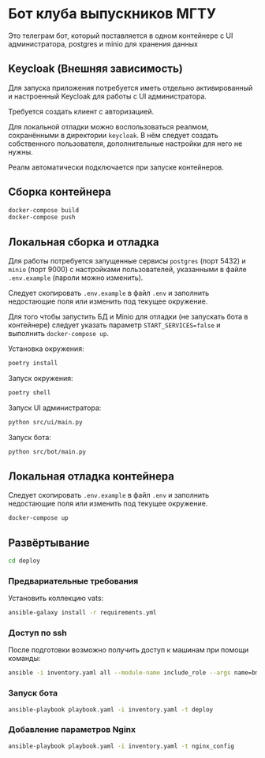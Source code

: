 # Бот клуба выпускников МГТУ

Это телеграм бот, который поставляется в одном контейнере с UI администратора, postgres и minio для хранения данных

## Keycloak (Внешняя зависимость)

Для запуска приложения потребуется иметь отдельно активированный и настроенный Keycloak для работы с UI администратора.

Требуется создать клиент с авторизацией.

Для локальной отладки можно воспользоваться реалмом, сохранёнными в директории `keycloak`. В нём следует создать собственного пользователя, дополнительные настройки для него не нужны.

Реалм автоматически подключается при запуске контейнеров.

## Сборка контейнера

```bash
docker-compose build
docker-compose push
```

## Локальная сборка и отладка

Для работы потребуется запущенные сервисы `postgres` (порт 5432) и `minio` (порт 9000) с настройками пользователей, указанными в файле `.env.example` (пароли можно изменить).

Следует скопировать `.env.example` в файл `.env` и заполнить недостающие поля или изменить под текущее окружение.

Для того чтобы запустить БД и Minio для отладки (не запускать бота в контейнере) следует указать параметр `START_SERVICES=false` и выполнить `docker-compose up`.

Установка окружения:

```bash
poetry install
```

Запуск окружения:

```bash
poetry shell
```

Запуск UI администратора:

```bash
python src/ui/main.py
```

Запуск бота:

```bash
python src/bot/main.py
```

## Локальная отладка контейнера

Следует скопировать `.env.example` в файл `.env` и заполнить недостающие поля или изменить под текущее окружение.

```bash
docker-compose up
```

## Развёртывание

```bash
cd deploy
```

### Предвариательные требования

Установить коллекцию vats:
```bash
ansible-galaxy install -r requirements.yml
```

### Доступ по ssh

После подготовки возможно получить доступ к машинам при помощи команды:
```bash
ansible -i inventory.yaml all --module-name include_role --args name=bmstu.vats.ssh_connection
```

### Запуск бота

```bash
ansible-playbook playbook.yaml -i inventory.yaml -t deploy
```

### Добавление параметров Nginx

```bash
ansible-playbook playbook.yaml -i inventory.yaml -t nginx_config
```